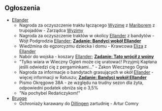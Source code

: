 ## Ogłoszenia
* [Ellander](#l_ellander)<a id='o_ellander'></a>
    * Nagroda za oczyszczenie traktu łączącego [Wyzimę](#l_wyzima) z [Mariborem](#l_maribor) z trupojadów - Zarządca [Wyzimy](#l_wyzima)
    * Nagroda za oczyszczenie traktów w okolicy [Ellander](#l_m_ellander) z bandytów - Wójt Podgrodzia [Ellander](#l_m_ellander); **[Zadanie: Bandyci wokół Ellander](#z_q3a)**
    * Wiedźmina do egzorcyzmu dziecka i domu - Krawcowa [Eliza](#p_eliza) z [Ellander](#l_m_ellander)
    * Nabór do wojska - koszary [Ellander](#l_m_ellander); **[Zadanie: Tato wrócił z wojny](#z_q4)**
    * "Tylko wiara w Wieczny Ogień może cię uratować! Przyjmij Kapłana jeślli odwiedzi cię z pergaminkami..." - Zakon Wiecznego Ognia
    * Nagroda za informacje o bandytach grasujących w okół [Ellander](#l_m_ellander) - więcej informacji w Ratuszu; **[Zadanie: Bandyci wokół Ellander](#z_q3a)**
    * Pismo Okręgowe 38A - ze względu na trudny sezon dla żyta, odpowiedni podatek obniża się o 3,5%
    * "Na pochybel Redańczykom!"
* [Brugge](#l_m_brugge)<a id='o_brugge'></a>
    * Ochroniaży karawany do [Dillingen](#l_dillingen) zartudnię - Artur Comry